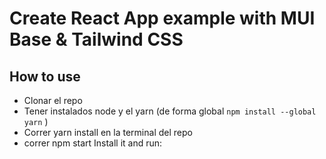 # Create React App example with MUI Base & Tailwind CSS

## How to use

- Clonar el repo
- Tener instalados node y el yarn (de forma global `npm install --global yarn` )
- Correr yarn install en la terminal del repo
- correr npm start
  Install it and run:
